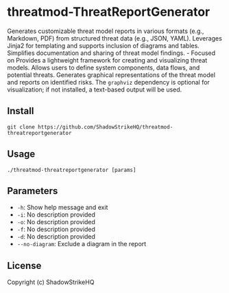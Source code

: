 # threatmod-ThreatReportGenerator
Generates customizable threat model reports in various formats (e.g., Markdown, PDF) from structured threat data (e.g., JSON, YAML).  Leverages Jinja2 for templating and supports inclusion of diagrams and tables. Simplifies documentation and sharing of threat model findings. - Focused on Provides a lightweight framework for creating and visualizing threat models.  Allows users to define system components, data flows, and potential threats.  Generates graphical representations of the threat model and reports on identified risks. The `graphviz` dependency is optional for visualization; if not installed, a text-based output will be used.

## Install
`git clone https://github.com/ShadowStrikeHQ/threatmod-threatreportgenerator`

## Usage
`./threatmod-threatreportgenerator [params]`

## Parameters
- `-h`: Show help message and exit
- `-i`: No description provided
- `-o`: No description provided
- `-f`: No description provided
- `-d`: No description provided
- `--no-diagram`: Exclude a diagram in the report

## License
Copyright (c) ShadowStrikeHQ
